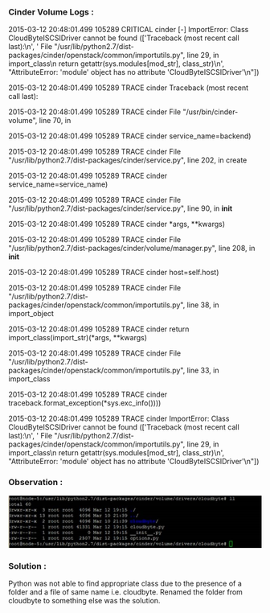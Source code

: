 ### Cinder Volume Logs :

2015-03-12 20:48:01.499 105289 CRITICAL cinder [-] ImportError: Class CloudByteISCSIDriver cannot be found (['Traceback (most recent call last):\n', '  File "/usr/lib/python2.7/dist-packages/cinder/openstack/common/importutils.py", line 29, in import_class\n    return getattr(sys.modules[mod_str], class_str)\n', "AttributeError: 'module' object has no attribute 'CloudByteISCSIDriver'\n"])

2015-03-12 20:48:01.499 105289 TRACE cinder Traceback (most recent call last):

2015-03-12 20:48:01.499 105289 TRACE cinder   File "/usr/bin/cinder-volume", line 70, in <module>

2015-03-12 20:48:01.499 105289 TRACE cinder     service_name=backend)

2015-03-12 20:48:01.499 105289 TRACE cinder   File "/usr/lib/python2.7/dist-packages/cinder/service.py", line 202, in create

2015-03-12 20:48:01.499 105289 TRACE cinder     service_name=service_name)

2015-03-12 20:48:01.499 105289 TRACE cinder   File "/usr/lib/python2.7/dist-packages/cinder/service.py", line 90, in __init__

2015-03-12 20:48:01.499 105289 TRACE cinder     *args, **kwargs)

2015-03-12 20:48:01.499 105289 TRACE cinder   File "/usr/lib/python2.7/dist-packages/cinder/volume/manager.py", line 208, in __init__

2015-03-12 20:48:01.499 105289 TRACE cinder     host=self.host)

2015-03-12 20:48:01.499 105289 TRACE cinder   File "/usr/lib/python2.7/dist-packages/cinder/openstack/common/importutils.py", line 38, in import_object

2015-03-12 20:48:01.499 105289 TRACE cinder     return import_class(import_str)(*args, **kwargs)

2015-03-12 20:48:01.499 105289 TRACE cinder   File "/usr/lib/python2.7/dist-packages/cinder/openstack/common/importutils.py", line 33, in import_class

2015-03-12 20:48:01.499 105289 TRACE cinder     traceback.format_exception(*sys.exc_info())))

2015-03-12 20:48:01.499 105289 TRACE cinder ImportError: Class CloudByteISCSIDriver cannot be found (['Traceback (most recent call last):\n', '  File "/usr/lib/python2.7/dist-packages/cinder/openstack/common/importutils.py", line 29, in import_class\n    return getattr(sys.modules[mod_str], class_str)\n', "AttributeError: 'module' object has no attribute 'CloudByteISCSIDriver'\n"])


### Observation :

![alt text](https://github.com/CloudByteStorages/openstack/blob/master/FAQs/images/image1.jpg)


### Solution :

Python was not able to find appropriate class due to the presence of a folder and a file of same name i.e. cloudbyte. Renamed the folder from cloudbyte to something else was the solution.

